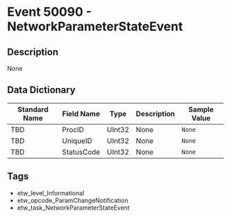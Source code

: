 # Event 50090 - NetworkParameterStateEvent

## Description
None

## Data Dictionary
|Standard Name|Field Name|Type|Description|Sample Value|
|---|---|---|---|---|
|TBD|ProcID|UInt32|None|`None`|
|TBD|UniqueID|UInt32|None|`None`|
|TBD|StatusCode|UInt32|None|`None`|

## Tags
* etw_level_Informational
* etw_opcode_ParamChangeNotification
* etw_task_NetworkParameterStateEvent